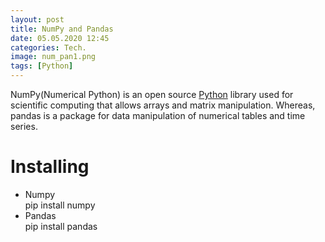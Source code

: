 ```yaml
---
layout: post
title: NumPy and Pandas
date: 05.05.2020 12:45
categories: Tech.
image: num_pan1.png
tags: [Python]
---
```



NumPy(Numerical Python) is an open source [Python](https://www.python.org/) library used for scientific computing that allows arrays and matrix manipulation. Whereas, pandas is a package for data manipulation of numerical tables and time series.
















<h1> Installing</h1>
<ul>
  <li>Numpy</li>
     pip install numpy
  <li>Pandas</li>
     pip install pandas
</ul>        
